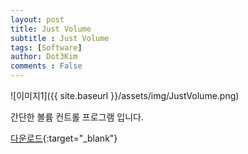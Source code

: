 ```yaml
---
layout: post
title: Just Volume
subtitle : Just Volume
tags: [Software]
author: Dot3Kim
comments : False
---
```


![이미지1]({{ site.baseurl }}/assets/img/JustVolume.png)

간단한 볼륨 컨트롤 프로그램 입니다.


[다운로드](https://drive.google.com/file/d/1uXHeci5GyGHovfwWYKFYcnRE3s2H2D-4/view?usp=sharing){:target="_blank"}

